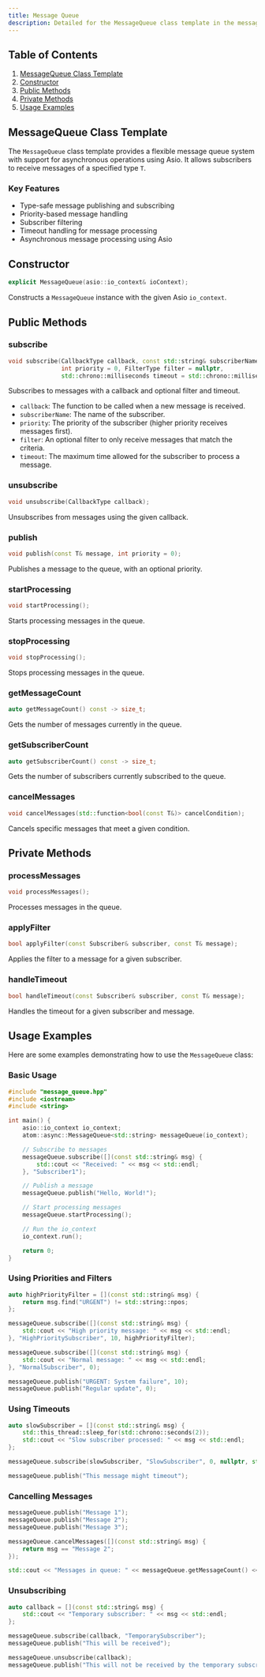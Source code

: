 ```yaml
---
title: Message Queue
description: Detailed for the MessageQueue class template in the message_queue.hpp header file, including constructors, public methods, private methods, and usage examples for implementing a message queue system with Asio support in C++.
---
```


## Table of Contents

1. [MessageQueue Class Template](#messagequeue-class-template)
2. [Constructor](#constructor)
3. [Public Methods](#public-methods)
4. [Private Methods](#private-methods)
5. [Usage Examples](#usage-examples)

## MessageQueue Class Template

The `MessageQueue` class template provides a flexible message queue system with support for asynchronous operations using Asio. It allows subscribers to receive messages of a specified type `T`.

### Key Features

- Type-safe message publishing and subscribing
- Priority-based message handling
- Subscriber filtering
- Timeout handling for message processing
- Asynchronous message processing using Asio

## Constructor

```cpp
explicit MessageQueue(asio::io_context& ioContext);
```

Constructs a `MessageQueue` instance with the given Asio `io_context`.

## Public Methods

### subscribe

```cpp
void subscribe(CallbackType callback, const std::string& subscriberName,
               int priority = 0, FilterType filter = nullptr,
               std::chrono::milliseconds timeout = std::chrono::milliseconds::zero());
```

Subscribes to messages with a callback and optional filter and timeout.

- `callback`: The function to be called when a new message is received.
- `subscriberName`: The name of the subscriber.
- `priority`: The priority of the subscriber (higher priority receives messages first).
- `filter`: An optional filter to only receive messages that match the criteria.
- `timeout`: The maximum time allowed for the subscriber to process a message.

### unsubscribe

```cpp
void unsubscribe(CallbackType callback);
```

Unsubscribes from messages using the given callback.

### publish

```cpp
void publish(const T& message, int priority = 0);
```

Publishes a message to the queue, with an optional priority.

### startProcessing

```cpp
void startProcessing();
```

Starts processing messages in the queue.

### stopProcessing

```cpp
void stopProcessing();
```

Stops processing messages in the queue.

### getMessageCount

```cpp
auto getMessageCount() const -> size_t;
```

Gets the number of messages currently in the queue.

### getSubscriberCount

```cpp
auto getSubscriberCount() const -> size_t;
```

Gets the number of subscribers currently subscribed to the queue.

### cancelMessages

```cpp
void cancelMessages(std::function<bool(const T&)> cancelCondition);
```

Cancels specific messages that meet a given condition.

## Private Methods

### processMessages

```cpp
void processMessages();
```

Processes messages in the queue.

### applyFilter

```cpp
bool applyFilter(const Subscriber& subscriber, const T& message);
```

Applies the filter to a message for a given subscriber.

### handleTimeout

```cpp
bool handleTimeout(const Subscriber& subscriber, const T& message);
```

Handles the timeout for a given subscriber and message.

## Usage Examples

Here are some examples demonstrating how to use the `MessageQueue` class:

### Basic Usage

```cpp
#include "message_queue.hpp"
#include <iostream>
#include <string>

int main() {
    asio::io_context io_context;
    atom::async::MessageQueue<std::string> messageQueue(io_context);

    // Subscribe to messages
    messageQueue.subscribe([](const std::string& msg) {
        std::cout << "Received: " << msg << std::endl;
    }, "Subscriber1");

    // Publish a message
    messageQueue.publish("Hello, World!");

    // Start processing messages
    messageQueue.startProcessing();

    // Run the io_context
    io_context.run();

    return 0;
}
```

### Using Priorities and Filters

```cpp
auto highPriorityFilter = [](const std::string& msg) {
    return msg.find("URGENT") != std::string::npos;
};

messageQueue.subscribe([](const std::string& msg) {
    std::cout << "High priority message: " << msg << std::endl;
}, "HighPrioritySubscriber", 10, highPriorityFilter);

messageQueue.subscribe([](const std::string& msg) {
    std::cout << "Normal message: " << msg << std::endl;
}, "NormalSubscriber", 0);

messageQueue.publish("URGENT: System failure", 10);
messageQueue.publish("Regular update", 0);
```

### Using Timeouts

```cpp
auto slowSubscriber = [](const std::string& msg) {
    std::this_thread::sleep_for(std::chrono::seconds(2));
    std::cout << "Slow subscriber processed: " << msg << std::endl;
};

messageQueue.subscribe(slowSubscriber, "SlowSubscriber", 0, nullptr, std::chrono::seconds(1));

messageQueue.publish("This message might timeout");
```

### Cancelling Messages

```cpp
messageQueue.publish("Message 1");
messageQueue.publish("Message 2");
messageQueue.publish("Message 3");

messageQueue.cancelMessages([](const std::string& msg) {
    return msg == "Message 2";
});

std::cout << "Messages in queue: " << messageQueue.getMessageCount() << std::endl;
```

### Unsubscribing

```cpp
auto callback = [](const std::string& msg) {
    std::cout << "Temporary subscriber: " << msg << std::endl;
};

messageQueue.subscribe(callback, "TemporarySubscriber");
messageQueue.publish("This will be received");

messageQueue.unsubscribe(callback);
messageQueue.publish("This will not be received by the temporary subscriber");
```
